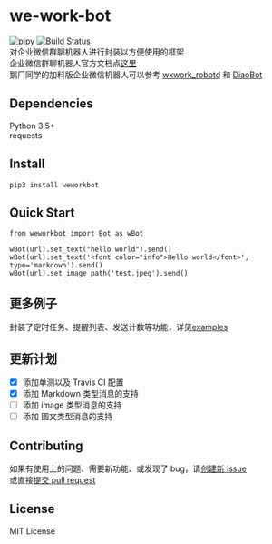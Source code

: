 # we-work-bot 
[![pipy](https://img.shields.io/pypi/v/weworkbot?color=blue)](https://pypi.org/project/weworkbot/) [![Build Status](https://travis-ci.com/MakDon/we-work-bot.svg?branch=master)](https://travis-ci.com/MakDon/we-work-bot)    
对企业微信群聊机器人进行封装以方便使用的框架  
企业微信群聊机器人官方文档点[这里](https://work.weixin.qq.com/api/doc#90000/90136/91770)   
鹅厂同学的加料版企业微信机器人可以参考 [wxwork_robotd](https://github.com/owt5008137/wxwork_robotd) 和 [DiaoBot](https://github.com/Bokjan/DiaoBot)

## Dependencies  
Python 3.5+   
requests

## Install

`pip3 install weworkbot`

## Quick Start

    from weworkbot import Bot as wBot
    
    wBot(url).set_text("hello world").send()
    wBot(url).set_text('<font color="info">Hello world</font>', type='markdown').send()
    wBot(url).set_image_path('test.jpeg').send()
## 更多例子

封装了定时任务、提醒列表、发送计数等功能，详见[examples](https://github.com/MakDon/we-work-bot/blob/master/example.py)

## 更新计划

- [x] 添加单测以及 Travis CI 配置
- [x] 添加 Markdown 类型消息的支持
- [ ] 添加 image 类型消息的支持
- [ ] 添加 图文类型消息的支持

## Contributing

如果有使用上的问题、需要新功能、或发现了 bug，请[创建新 issue](https://github.com/MakDon/we-work-bot/issues)    
或直接[提交 pull request](https://github.com/MakDon/we-work-bot/pulls)

## License

MIT License
